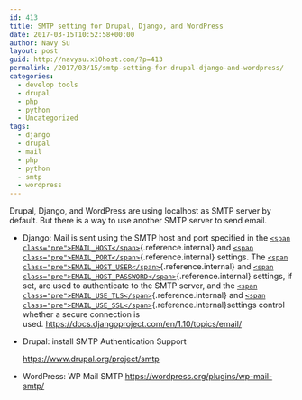 ```yaml
---
id: 413
title: SMTP setting for Drupal, Django, and WordPress
date: 2017-03-15T10:52:58+00:00
author: Navy Su
layout: post
guid: http://navysu.x10host.com/?p=413
permalink: /2017/03/15/smtp-setting-for-drupal-django-and-wordpress/
categories:
  - develop tools
  - drupal
  - php
  - python
  - Uncategorized
tags:
  - django
  - drupal
  - mail
  - php
  - python
  - smtp
  - wordpress
---
```

Drupal, Django, and WordPress are using localhost as SMTP server by default. But there is a way to use another SMTP server to send email.

  * Django: Mail is sent using the SMTP host and port specified in the [<code class="xref std std-setting docutils literal">&lt;span class="pre">EMAIL_HOST&lt;/span></code>](https://docs.djangoproject.com/en/1.10/ref/settings/#std:setting-EMAIL_HOST){.reference.internal} and [<code class="xref std std-setting docutils literal">&lt;span class="pre">EMAIL_PORT&lt;/span></code>](https://docs.djangoproject.com/en/1.10/ref/settings/#std:setting-EMAIL_PORT){.reference.internal} settings. The [<code class="xref std std-setting docutils literal">&lt;span class="pre">EMAIL_HOST_USER&lt;/span></code>](https://docs.djangoproject.com/en/1.10/ref/settings/#std:setting-EMAIL_HOST_USER){.reference.internal} and [<code class="xref std std-setting docutils literal">&lt;span class="pre">EMAIL_HOST_PASSWORD&lt;/span></code>](https://docs.djangoproject.com/en/1.10/ref/settings/#std:setting-EMAIL_HOST_PASSWORD){.reference.internal} settings, if set, are used to authenticate to the SMTP server, and the [<code class="xref std std-setting docutils literal">&lt;span class="pre">EMAIL_USE_TLS&lt;/span></code>](https://docs.djangoproject.com/en/1.10/ref/settings/#std:setting-EMAIL_USE_TLS){.reference.internal} and [<code class="xref std std-setting docutils literal">&lt;span class="pre">EMAIL_USE_SSL&lt;/span></code>](https://docs.djangoproject.com/en/1.10/ref/settings/#std:setting-EMAIL_USE_SSL){.reference.internal}settings control whether a secure connection is used. <https://docs.djangoproject.com/en/1.10/topics/email/>
  * Drupal: install SMTP Authentication Support
  
    <https://www.drupal.org/project/smtp>
  * WordPress: WP Mail SMTP <https://wordpress.org/plugins/wp-mail-smtp/>